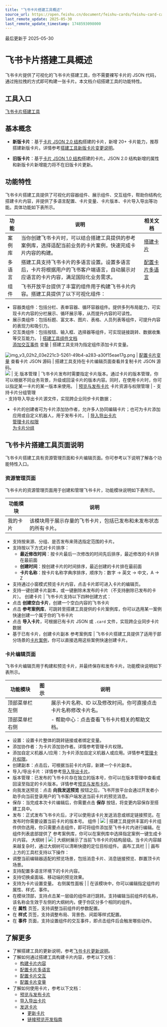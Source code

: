 ```yaml
---
title: "飞书卡片搭建工具概述"
source_url: https://open.feishu.cn/document/feishu-cards/feishu-card-cardkit/feishu-cardkit-overview
last_remote_update: 2025-05-30
last_remote_update_timestamp: 1748593098000
---
```

最后更新于 2025-05-30

# 飞书卡片搭建工具概述

飞书卡片提供了可视化的飞书卡片搭建工具，你不需要裸写卡片的 JSON 代码，通过拖拉拽的方式即可构建一张卡片。本文档介绍搭建工具的功能特性。

## 工具入口

[飞书卡片搭建工具](https://open.feishu.cn/cardkit?from=open_docs_tool_overview)

## 基本概念

- **新版卡片**：基于[卡片 JSON 2.0 结构](https://open.feishu.cn/document/uAjLw4CM/ukzMukzMukzM/feishu-cards/card-json-v2-structure)搭建的卡片，新增 20+ 卡片能力，推荐搭建新版卡片。详情参考[搭建工具新版卡片变更说明](https://open.feishu.cn/document/uAjLw4CM/ukzMukzMukzM/feishu-cards/feishu-card-cardkit/cardkit-upgraded-version-card-release-notes)。

- **旧版卡片**：基于[卡片 JSON 1.0 结构](https://open.feishu.cn/document/uAjLw4CM/ukzMukzMukzM/feishu-cards/card-json-structure)搭建的卡片。JSON 2.0 结构新增的属性和新版卡片新增能力将不在旧版卡片更新。

## 功能特性

飞书卡片搭建工具提供了可视化的容器组件、展示组件、交互组件，帮助你结构化搭建卡片内容，并提供了多语言配置、卡片变量、卡片版本、卡片导入导出等功能。具体功能如下表所示。

功能 | 说明 | 相关文档
--- | --- | ---
案例库 | 当你创建飞书卡片时，可以结合搭建工具提供的参考案例库，选择适配当前业务的卡片案例，快速完成卡片内容的构建。 | [搭建卡片](https://open.feishu.cn/document/uAjLw4CM/ukzMukzMukzM/feishu-cards/feishu-card-cardkit/build-card-content)
多语言 | 搭建工具支持飞书卡片的多语言设置。设置多语言后，卡片将根据用户的飞书客户端语言，自动展示对应语言的卡片内容，满足国际化业务需求。 | [配置卡片多语言](https://open.feishu.cn/document/uAjLw4CM/ukzMukzMukzM/feishu-cards/feishu-card-cardkit/configure-card-languages)
组件 | 飞书开放平台提供了丰富的组件用于构建飞书卡片内容。搭建工具提供了以下可视化组件：  
- 容器类组件：包括分栏、表单容器、循环容器组件。提供多列布局能力，可实现卡片内容的分栏展示、循环展示等，从而提升内容的可读性。  
- 展示类组件：包括标题、富文本、图片、表格、人员列表等组件，可提升内容的表现力和吸引力。  
- 交互类组件：包括按钮、输入框、选择器等组件，可实现链接跳转、数据收集等交互能力。 | [搭建工具组件文档](https://open.feishu.cn/document/uAjLw4CM/ukzMukzMukzM/feishu-cards/feishu-card-cardkit/components/markdown)  
[添加交互事件](https://open.feishu.cn/document/uAjLw4CM/ukzMukzMukzM/feishu-cards/feishu-card-cardkit/add-interactive-events)
变量 | 搭建工具支持为指定组件添加卡片变量。  

![img_v3_02h2_03e221c3-5261-49b4-a283-a30f15eae17g.png](https://sf3-cn.feishucdn.com/obj/open-platform-opendoc/4952147fb363ae390614a5637ef8d70e_lE6o1qS1bH.png?height=2284&lazyload=true&maxWidth=372&width=5056) | [配置卡片变量](https://open.feishu.cn/document/uAjLw4CM/ukzMukzMukzM/feishu-cards/feishu-card-cardkit/configure-card-variables)
查看卡片 JSON 源码 | 搭建工具支持在卡片编辑页面查看并复制卡片 JSON 源码。  
![](https://sf3-cn.feishucdn.com/obj/open-platform-opendoc/337c4fa1a3ed5d2719e0bb9dc2e38314_DXpO0DVjLc.gif?height=898&lazyload=true&maxWidth=370&width=1366) | 无
版本管理 | 飞书卡片发布时需要指定卡片版本。通过卡片的版本管理，你可以根据不同业务背景，升级或回滚卡片的版本内容。同时，在使用卡片时，你可以指定某一卡片的某一版本来使用。 | [预览与发布卡片](https://open.feishu.cn/document/uAjLw4CM/ukzMukzMukzM/feishu-cards/feishu-card-cardkit/preview-and-publish-cards)
卡片资源与权限管理 | - 支持卡片分组管理  
        - 支持导入导出卡片源文件，实现跨企业同步卡片数据；  
 - 卡片的创建者可为卡片添加协作者，允许多人协同编辑卡片；也可为卡片添加应用或自定义机器人，用于发布卡片。 | [导入导出卡片](https://open.feishu.cn/document/uAjLw4CM/ukzMukzMukzM/feishu-cards/feishu-card-cardkit/import-and-export-cards)  
[管理卡片权限](https://open.feishu.cn/document/uAjLw4CM/ukzMukzMukzM/feishu-cards/feishu-card-cardkit/manage-card-template)  
[为卡片分组](https://open.feishu.cn/document/uAjLw4CM/ukzMukzMukzM/feishu-cards/feishu-card-cardkit/group-cards)

## 飞书卡片搭建工具页面说明

飞书卡片搭建工具有资源管理页面和卡片编辑页面。你可参考以下说明了解各个功能特性入口。

### 资源管理页面

飞书卡片的资源管理页面用于创建和管理飞书卡片，功能模块说明如下表所示。

功能模块 | 说明
--- | ---
我的卡片 | 该模块用于展示存量的飞书卡片，包括已发布和未发布状态的所有卡片。  
- 支持按来源、分组、是否发布来筛选指定范围的卡片。  
- 支持按以下方式对卡片排序：  
  - **最近修改时间**：按卡片最后一次修改的时间先后排序，最近修改的卡片排在最前面  
  - **创建时间**：按创建卡片的时间排序，最近创建的卡片排在最前面  
  - **卡片名称**：按卡片名称字典序排序，顺序为：数字 → 英文 → 中文，A → Z  
- 支持通过小窗模式预览卡片内容，点击卡片即可进入卡片的编辑页。  
- 支持一键创建卡片副本，或一键删除未发布的卡片（不支持删除已发布的卡片）。
创建卡片 | 飞书卡片支持以下四种创建方式：  
- 点击 **创建空白卡片**，创建一个空白内容的飞书卡片  
- 点击 **参考案例库**，可跳转至搭建工具提供的卡片案例库，你可以选用某一案例快速创建一个属于你的飞书卡片  
- 点击 **导入卡片**，可根据已有卡片 JSON 或 `.card` 文件，实现跨企业同步卡片数据  
- 基于已有卡片，创建卡片副本
参考案例库 | 飞书卡片搭建工具提供了适用于部分场景的[卡片案例](http://open.feishu.cn/cardkit?catalogId=10014)，你可以直接选用这些案例快速创建卡片。

### 卡片编辑页面

飞书卡片编辑页用于构建和预览卡片，并最终保存和发布卡片。功能模块说明如下表所示。

功能模块 | 图示 | 说明
--- | --- | ---
顶部菜单栏左侧 |  | 展示卡片名称、ID 以及修改时间。你可直接点击卡片名称修改卡片名。
顶部菜单栏右侧 |  | - 帮助中心：点击查看飞书卡片相关的帮助文档。  
 - 设置：设置卡片整体的跳转链接或者绑定变量。  
  - 添加协作者：为卡片添加协作者。详情参考管理卡片权限。  
  - 添加自定义机器人/应用：为卡片添加自定义机器人或应用。详情参考[管理卡片权限](https://open.feishu.cn/document/uAjLw4CM/ukzMukzMukzM/feishu-cards/feishu-card-cardkit/manage-card-template)。  
  - 创建副本：点击后，可根据当前卡片内容，新建一个卡片副本。  
  - 导入/导出卡片：详情参考[导入导出卡片](https://open.feishu.cn/document/uAjLw4CM/ukzMukzMukzM/feishu-cards/feishu-card-cardkit/import-and-export-cards)。  
 - 版本管理：已发布的飞书卡片存在独立的版本号，你可以在版本管理中查看或回滚至指定的卡片版本。详情参考[预览与发布卡片](https://open.feishu.cn/document/uAjLw4CM/ukzMukzMukzM/feishu-cards/feishu-card-cardkit/preview-and-publish-cards)。  
- 向我发送预览：点击 **向我发送预览** 按钮之后，飞书开放平台会通过开发者小助手向当前登录用户的飞书客户端发送当前卡片的预览消息。  
- 保存：当完成本次卡片编辑后，你需要点击 **保存** 按钮，将变更内容保存至搭建工具中。  
- 发布：正式发布飞书卡片后，才可以使用该卡片发送消息或绑定链接预览。在发布时你需要设置当前卡片的版本号。
组件 | ![](https://sf3-cn.feishucdn.com/obj/open-platform-opendoc/e0eea4192d2493bd9cfd09ded8561ed0_P3y7onQt0q.png?height=884&lazyload=true&maxWidth=150&width=486) | 搭建工具提供丰富的卡片组件供你选用，你只需要点击组件，即可将组件添加至飞书卡片内进行编辑。在组件列表底部提供了 参考案例库，你可以在案例库中选择指定案例一键生成卡片内容。
大纲树 | ![](https://sf3-cn.feishucdn.com/obj/open-platform-opendoc/a9c122b0b139adf36d97cee7a375e73d_BLMmieI9UN.png?height=934&lazyload=true&maxWidth=150&width=456) | 大纲树展示了当前飞书卡片的结构层级。当卡片内容越来越复杂时，通过大纲树可以清晰快捷的定位目标组件。
画布工具栏 |  | 画布上方的工具栏支持以下操作：  
- 调整当前编辑器适配的预览场景，包括消息卡片、消息链接预览、群置顶卡片场景。  
- 支持配置多语言环境下的卡片内容。  
- 支持切换桌面端、移动端的预览效果。  
- 支持为卡片设置变量。
右侧属性面板 |  | 在该模块中，你可以编辑指定组件的属性、样式、事件。  
- 在模块顶部，支持点击某一层级的组件进行跳转。支持编辑当前组件的名称，该名称会生效于左侧的大纲树内，便于你区分多个相同的组件。  
- 在 **属性** 页签，支持调整当前组件的参数配置。  
- 在 **样式** 页签，支持调整布局、背景色、间距等样式配置。  
- 在 **事件** 页面，支持设置组件的交互事件，即点击组件后会触发哪些动作。

## 了解更多

- 了解搭建工具的更新说明，参考[飞书卡片更新说明](https://open.feishu.cn/document/uAjLw4CM/ukzMukzMukzM/feishu-cards/feishu-card-release-notes)。
- 了解如何通过搭建工具构建卡片内容，参考以下文档：
    - [构建卡片内容](https://open.feishu.cn/document/uAjLw4CM/ukzMukzMukzM/feishu-cards/feishu-card-cardkit/build-card-content)
    - [配置卡片多语言](https://open.feishu.cn/document/uAjLw4CM/ukzMukzMukzM/feishu-cards/configure-multi-language-content)
    - [配置卡片交互](https://open.feishu.cn/document/uAjLw4CM/ukzMukzMukzM/feishu-cards/configuring-card-interactions)
    - [配置卡片变量](https://open.feishu.cn/document/uAjLw4CM/ukzMukzMukzM/feishu-cards/feishu-card-cardkit/configure-card-variables)
- 了解如何使用卡片，参考以下文档：
    - [预览与发布卡片](https://open.feishu.cn/document/uAjLw4CM/ukzMukzMukzM/feishu-cards/feishu-card-cardkit/preview-and-publish-cards)
    - [导入导出卡片](https://open.feishu.cn/document/uAjLw4CM/ukzMukzMukzM/feishu-cards/feishu-card-cardkit/import-and-export-cards)
    - [发送卡片](https://open.feishu.cn/document/uAjLw4CM/ukzMukzMukzM/feishu-cards/send-feishu-card) 
         - [更新卡片](https://open.feishu.cn/document/uAjLw4CM/ukzMukzMukzM/feishu-cards/update-feishu-card)
         - [链接预览开发指南](https://open.feishu.cn/document/uAjLw4CM/ukzMukzMukzM/development-link-preview/link-preview-development-guide)
